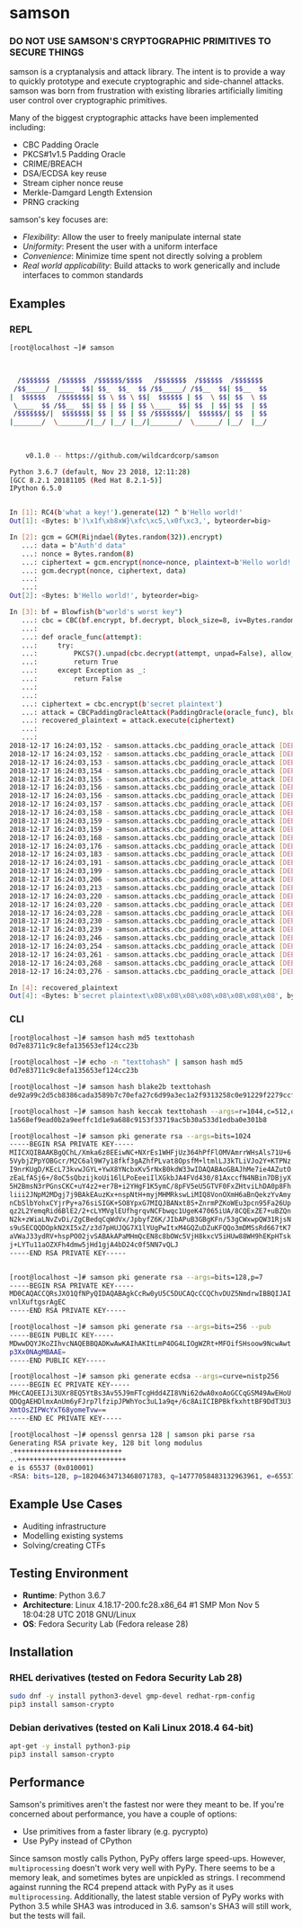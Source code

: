 # samson

### **DO NOT USE SAMSON'S CRYPTOGRAPHIC PRIMITIVES TO SECURE THINGS**

samson is a cryptanalysis and attack library. The intent is to provide a way to quickly prototype and execute cryptographic and side-channel attacks. samson was born from frustration with existing libraries artificially limiting user control over cryptographic primitives.

Many of the biggest cryptographic attacks have been implemented including:
* CBC Padding Oracle
* PKCS#1v1.5 Padding Oracle
* CRIME/BREACH
* DSA/ECDSA key reuse
* Stream cipher nonce reuse
* Merkle-Damgard Length Extension
* PRNG cracking

samson's key focuses are:
* _Flexibility_: Allow the user to freely manipulate internal state
* _Uniformity_: Present the user with a uniform interface
* _Convenience_: Minimize time spent not directly solving a problem
* _Real world applicability_: Build attacks to work generically and include interfaces to common standards


## Examples
### REPL
```bash
[root@localhost ~]# samson


                                                                
  /$$$$$$$  /$$$$$$  /$$$$$$/$$$$   /$$$$$$$  /$$$$$$  /$$$$$$$ 
 /$$_____/ |____  $$| $$_  $$_  $$ /$$_____/ /$$__  $$| $$__  $$
|  $$$$$$   /$$$$$$$| $$ \ $$ \ $$|  $$$$$$ | $$  \ $$| $$  \ $$
 \____  $$ /$$__  $$| $$ | $$ | $$ \____  $$| $$  | $$| $$  | $$
 /$$$$$$$/|  $$$$$$$| $$ | $$ | $$ /$$$$$$$/|  $$$$$$/| $$  | $$
|_______/  \_______/|__/ |__/ |__/|_______/  \______/ |__/  |__/
                                                                
                                                                
                                                                
    v0.1.0 -- https://github.com/wildcardcorp/samson

Python 3.6.7 (default, Nov 23 2018, 12:11:28) 
[GCC 8.2.1 20181105 (Red Hat 8.2.1-5)]
IPython 6.5.0


In [1]: RC4(b'what a key!').generate(12) ^ b'Hello world!'
Out[1]: <Bytes: b')\x1f\xb8xW}\xfc\xc5,\x0f\xc3,', byteorder=big>

In [2]: gcm = GCM(Rijndael(Bytes.random(32)).encrypt)
   ...: data = b"Auth'd data"
   ...: nonce = Bytes.random(8)
   ...: ciphertext = gcm.encrypt(nonce=nonce, plaintext=b'Hello world!', data=data)
   ...: gcm.decrypt(nonce, ciphertext, data)
   ...: 
   ...: 
Out[2]: <Bytes: b'Hello world!', byteorder=big>

In [3]: bf = Blowfish(b"world's worst key")
   ...: cbc = CBC(bf.encrypt, bf.decrypt, block_size=8, iv=Bytes.random(8))
   ...: 
   ...: def oracle_func(attempt):
   ...:     try:
   ...:         PKCS7().unpad(cbc.decrypt(attempt, unpad=False), allow_padding_oracle=True)
   ...:         return True
   ...:     except Exception as _:
   ...:         return False
   ...: 
   ...: 
   ...: ciphertext = cbc.encrypt(b'secret plaintext')
   ...: attack = CBCPaddingOracleAttack(PaddingOracle(oracle_func), block_size=8, iv=cbc.iv)
   ...: recovered_plaintext = attack.execute(ciphertext)
   ...: 
   ...: 
2018-12-17 16:24:03,152 - samson.attacks.cbc_padding_oracle_attack [DEBUG] Starting iteration 0
2018-12-17 16:24:03,152 - samson.attacks.cbc_padding_oracle_attack [DEBUG] Found working byte: b'\x01'
2018-12-17 16:24:03,153 - samson.attacks.cbc_padding_oracle_attack [DEBUG] Found working byte: b'\x08'
2018-12-17 16:24:03,154 - samson.attacks.cbc_padding_oracle_attack [DEBUG] Found working byte: b'\x08'
2018-12-17 16:24:03,155 - samson.attacks.cbc_padding_oracle_attack [DEBUG] Found working byte: b'\x08'
2018-12-17 16:24:03,156 - samson.attacks.cbc_padding_oracle_attack [DEBUG] Found working byte: b'\x08'
2018-12-17 16:24:03,156 - samson.attacks.cbc_padding_oracle_attack [DEBUG] Found working byte: b'\x08'
2018-12-17 16:24:03,157 - samson.attacks.cbc_padding_oracle_attack [DEBUG] Found working byte: b'\x08'
2018-12-17 16:24:03,158 - samson.attacks.cbc_padding_oracle_attack [DEBUG] Found working byte: b'\x08'
2018-12-17 16:24:03,159 - samson.attacks.cbc_padding_oracle_attack [DEBUG] Found working byte: b'\x08'
2018-12-17 16:24:03,159 - samson.attacks.cbc_padding_oracle_attack [DEBUG] Starting iteration 1
2018-12-17 16:24:03,168 - samson.attacks.cbc_padding_oracle_attack [DEBUG] Found working byte: b't'
2018-12-17 16:24:03,176 - samson.attacks.cbc_padding_oracle_attack [DEBUG] Found working byte: b'x'
2018-12-17 16:24:03,183 - samson.attacks.cbc_padding_oracle_attack [DEBUG] Found working byte: b'e'
2018-12-17 16:24:03,191 - samson.attacks.cbc_padding_oracle_attack [DEBUG] Found working byte: b't'
2018-12-17 16:24:03,199 - samson.attacks.cbc_padding_oracle_attack [DEBUG] Found working byte: b'n'
2018-12-17 16:24:03,206 - samson.attacks.cbc_padding_oracle_attack [DEBUG] Found working byte: b'i'
2018-12-17 16:24:03,213 - samson.attacks.cbc_padding_oracle_attack [DEBUG] Found working byte: b'a'
2018-12-17 16:24:03,220 - samson.attacks.cbc_padding_oracle_attack [DEBUG] Found working byte: b'l'
2018-12-17 16:24:03,220 - samson.attacks.cbc_padding_oracle_attack [DEBUG] Starting iteration 2
2018-12-17 16:24:03,228 - samson.attacks.cbc_padding_oracle_attack [DEBUG] Found working byte: b'p'
2018-12-17 16:24:03,230 - samson.attacks.cbc_padding_oracle_attack [DEBUG] Found working byte: b' '
2018-12-17 16:24:03,239 - samson.attacks.cbc_padding_oracle_attack [DEBUG] Found working byte: b't'
2018-12-17 16:24:03,246 - samson.attacks.cbc_padding_oracle_attack [DEBUG] Found working byte: b'e'
2018-12-17 16:24:03,254 - samson.attacks.cbc_padding_oracle_attack [DEBUG] Found working byte: b'r'
2018-12-17 16:24:03,261 - samson.attacks.cbc_padding_oracle_attack [DEBUG] Found working byte: b'c'
2018-12-17 16:24:03,268 - samson.attacks.cbc_padding_oracle_attack [DEBUG] Found working byte: b'e'
2018-12-17 16:24:03,276 - samson.attacks.cbc_padding_oracle_attack [DEBUG] Found working byte: b's'

In [4]: recovered_plaintext
Out[4]: <Bytes: b'secret plaintext\x08\x08\x08\x08\x08\x08\x08\x08', byteorder=big>
```

### CLI
```bash
[root@localhost ~]# samson hash md5 texttohash
0d7e83711c9c8efa135653ef124cc23b

[root@localhost ~]# echo -n "texttohash" | samson hash md5
0d7e83711c9c8efa135653ef124cc23b

[root@localhost ~]# samson hash blake2b texttohash
de92a99c2d5cb8386cada3589b7c70efa27c6d99a3ec1a2f9313258c0e91229f2279ccf68d6766aa20d124ca415dacbb89fb657013de1a2009752084186445a7

[root@localhost ~]# samson hash keccak texttohash --args=r=1044,c=512,digest_bit_size=256
1a568ef9ead0b2a9eeffc1d1e9a688c9153f33719ac5b30a533d1edba0e301b8

[root@localhost ~]# samson pki generate rsa --args=bits=1024
-----BEGIN RSA PRIVATE KEY-----
MIICXQIBAAKBgQChL/Xmka6z8EEiwNC+NXrEs1WHFjUz364hPfFlOMVAmrrWHsAls71U+6
5VybjZPpYOBGcr/M2C6al9W7y18fkf3gAZhfPLvat8OpsfM+ltmlLJ3kTLiVJo2Y+KTPNz
I9nrKUgD/KEcL73kvwJGYL+YwX8YNcbxKv5rNxB0kdW33wIDAQABAoGBAJhMe7ie4AZutO
zEaLfASj6+/8oC5sQbzijkoUi16lLPoEeeiIlXGkbJA4FVd430/81AxccfN4NBin7DBjyX
5H2BmsN3rPGnsCKC+uY4z2+er7B+i2YHgF1K5ymC/8pFV5eU5GTVF0FxZHtviLhDA0p8Fh
liii2JNpM2MDgj7j9BAkEAuzKx+nspNtH+myjMHMRkswLiMIQ8VonOXmH6aBnQekzYvAmy
nCbSlbYohxCYjrPy+a76siSIGK+SO8YpxG7MIQJBANxt8S+ZnrmPZKoWEu3pcn95Fa26Up
qz2L2YemqRid6BlE2/2+cLYMVglEUfhgrqvNCFbwqc1UgeK47065iUA/8CQExZE7+uBZQn
N2k+zWiaLNvZvDi/ZgCBedqCqWdVx/JpbyfZ6K/JIbAPuB3GBgKFn/53gCWxwpQW31RjsN
s9uSECQQDOpkN2XI5xZ/z3d7pHUJQG7X1lYUgPwItxM4GQZuDZuKFQQo3mDMSsRd667tK7
aVWaJ33ydRV+hspPO02jvSABAkAPaMHmQcEN8c8bOWc5VjH8kxcV5iHUw88WH9hEKpHTsk
j+LYTu11aOZXFh4dmw5jHd1gjA4bD24c0f5NN7vQLJ
-----END RSA PRIVATE KEY-----


[root@localhost ~]# samson pki generate rsa --args=bits=128,p=7
-----BEGIN RSA PRIVATE KEY-----
MD0CAQACCQRsJXO1QfNPyQIDAQABAgkCcRw0yU5C5DUCAQcCCQChvDUZ5NmdrwIBBQIJAI
vnlXuftgsrAgEC
-----END RSA PRIVATE KEY-----

[root@localhost ~]# samson pki generate rsa --args=bits=256 --pub
-----BEGIN PUBLIC KEY-----
MDwwDQYJKoZIhvcNAQEBBQADKwAwKAIhAKItLmP4OG4LIOgWZRt+MFOifSHsoow9NcwAwt
p3Xx0NAgMBAAE=
-----END PUBLIC KEY-----

[root@localhost ~]# samson pki generate ecdsa --args=curve=nistp256
-----BEGIN EC PRIVATE KEY-----
MHcCAQEEIJi3UXr8EQ5YtBs3Av55J9mFTcgHdd4ZI8VNi62dwA0xoAoGCCqGSM49AwEHoU
QDQgAEHDlmxAnUm6yFJrp7lfzipJPWhYoc3uL1a9q+/6c8AiICIBPBkfkxhttBF9DdT3U3
XmtOsZIPWcYxT68yomeTvw==
-----END EC PRIVATE KEY-----

[root@localhost ~]# openssl genrsa 128 | samson pki parse rsa
Generating RSA private key, 128 bit long modulus
.+++++++++++++++++++++++++++
..+++++++++++++++++++++++++++
e is 65537 (0x010001)
<RSA: bits=128, p=18204634713468071783, q=14777058483132963961, e=65537, n=269010951824990204830693900060300012463, phi=134505475912495102398856103431849488360, d=14600484545241469070379515690589701393, alt_d=14600484545241469070379515690589701393>
```



## Example Use Cases
* Auditing infrastructure
* Modelling existing systems
* Solving/creating CTFs


## Testing Environment
* **Runtime**: Python 3.6.7
* **Architecture**: Linux 4.18.17-200.fc28.x86_64 #1 SMP Mon Nov 5 18:04:28 UTC 2018 GNU/Linux
* **OS**: Fedora Security Lab (Fedora release 28)


## Installation
### RHEL derivatives (tested on Fedora Security Lab 28)
```bash
sudo dnf -y install python3-devel gmp-devel redhat-rpm-config
pip3 install samson-crypto
```

### Debian derivatives (tested on Kali Linux 2018.4 64-bit)
```bash
apt-get -y install python3-pip
pip3 install samson-crypto
```

## Performance
Samson's primitives aren't the fastest nor were they meant to be. If you're concerned about performance, you have a couple of options:

* Use primitives from a faster library (e.g. pycrypto)
* Use PyPy instead of CPython

Since samson mostly calls Python, PyPy offers large speed-ups. However, `multiprocessing` doesn't work very well with PyPy. There seems to be a memory leak, and sometimes bytes are unpickled as strings. I recommend against running the RC4 prepend attack with PyPy as it uses `multiprocessing`. Additionally, the latest stable version of PyPy works with Python 3.5 while SHA3 was introduced in 3.6. samson's SHA3 will still work, but the tests will fail.